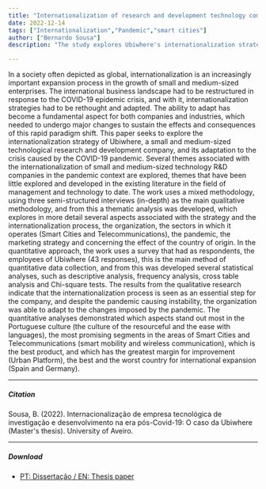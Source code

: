 ```yaml
---
title: "Internationalization of research and development technology companies in the post-Covid-19 era: the case of Ubiwhere" 
date: 2022-12-14
tags: ["Internationalization","Pandemic","smart cities"]
author: ["Bernardo Sousa"]
description: "The study explores Ubiwhere's internationalization strategy and adaptation to the COVID-19 pandemic, highlighting key themes related to the international expansion of small and medium-sized technology companies through mixed methods, including qualitative interviews and quantitative surveys." 

---
```


In a society often depicted as global, internationalization is an increasingly important expansion process in the growth of small and medium-sized enterprises. The international business landscape had to be restructured in response to the COVID-19 epidemic crisis, and with it, internationalization strategies had to be rethought and adapted. The ability to adapt has become a fundamental aspect for both companies and industries, which needed to undergo major changes to sustain the effects and consequences of this rapid paradigm shift. This paper seeks to explore the internationalization strategy of Ubiwhere, a small and medium-sized technological research and development company, and its adaptation to the crisis caused by the COVID-19 pandemic. Several themes associated with the internationalization of small and medium-sized technology R&D companies in the pandemic context are explored, themes that have been little explored and developed in the existing literature in the field of management and technology to date. The work uses a mixed methodology, using three semi-structured interviews (in-depth) as the main qualitative methodology, and from this a thematic analysis was developed, which explores in more detail several aspects associated with the strategy and the internationalization process, the organization, the sectors in which it operates (Smart Cities and Telecommunications), the pandemic, the marketing strategy and concerning the effect of the country of origin. In the quantitative approach, the work uses a survey that had as respondents, the employees of Ubiwhere (43 responses), this is the main method of quantitative data collection, and from this was developed several statistical analyses, such as descriptive analysis, frequency analysis, cross table analysis and Chi-square tests. The results from the qualitative research indicate that the internationalization process is seen as an essential step for the company, and despite the pandemic causing instability, the organization was able to adapt to the changes imposed by the pandemic. The quantitative analyses demonstrated which aspects stand out most in the Portuguese culture (the culture of the resourceful and the ease with languages), the most promising segments in the areas of Smart Cities and Telecommunications (smart mobility and wireless communication), which is the best product, and which has the greatest margin for improvement (Urban Platform), the best and the worst country for international expansion (Spain and Germany).

---

##### Citation

Sousa, B. (2022). Internacionalização de empresa tecnológica de investigação e desenvolvimento na era pós-Covid-19: O caso da Ubiwhere (Master's thesis). University of Aveiro.

---

##### Download

+ [PT: Dissertação / EN: Thesis paper](paper2.pdf)
